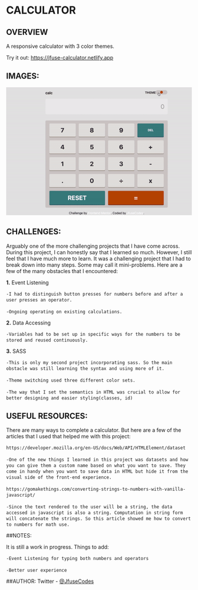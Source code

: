 # CALCULATOR

## OVERVIEW
A responsive calculator with 3 color themes.

Try it out: https://jfuse-calculator.netlify.app

## IMAGES:

![Alt Text](https://github.com/JfuseCodes/FrontendMentor/blob/main/calculator/calculator-demo.gif)


## CHALLENGES:

Arguably one of the more challenging projects that I have come across. During this project, I can honestly say that I learned so much. However, I still feel that I have much more to learn. It was a challenging project that I had to break down into many steps. Some may call it mini-problems. Here are a few of the many obstacles that I encountered:

<b>1.</b> Event Listening

	-I had to distinguish button presses for numbers before and after a user presses an operator.

	-Ongoing operating on existing calculations.

<b>2.</b> Data Accessing

	-Variables had to be set up in specific ways for the numbers to be stored and reused continuously.

<b>3.</b> SASS

	-This is only my second project incorporating sass. So the main obstacle was still learning the syntax and using more of it.

	-Theme switching used three different color sets.

	-The way that I set the semantics in HTML was crucial to allow for better designing and easier styling(classes, id)

## USEFUL RESOURCES:
There are many ways to complete a calculator. But here are a few of the articles that I used that helped me with this project:

	https://developer.mozilla.org/en-US/docs/Web/API/HTMLElement/dataset

	-One of the new things I learned in this project was datasets and how you can give them a custom name based on what you want to save. They come in handy when you want to save data in HTML but hide it from the visual side of the front-end experience.

	https://gomakethings.com/converting-strings-to-numbers-with-vanilla-javascript/

	-Since the text rendered to the user will be a string, the data accessed in javascript is also a string. Computation in string form will concatenate the strings. So this article showed me how to convert to numbers for math use.

##NOTES:

It is still a work in progress. Things to add:

	-Event Listening for typing both numbers and operators

	-Better user experience

##AUTHOR:
	Twitter - [@JfuseCodes](https://www.twitter.com/JfuseCodes)
